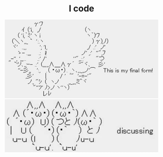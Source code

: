 <div align="center">
 <h1 align="center">I code </h1>
<img src="./assets/banner1.jpg" width="500px" > <br>
<img src="./assets/banner2.jpg" width="500px" > <br>
<!-- <img src="./assets/banner3.jpg" width="500px"> <br> -->
</div>
